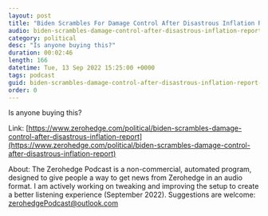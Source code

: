 ```yaml
---
layout: post
title: "Biden Scrambles For Damage Control After Disastrous Inflation Report"
audio: biden-scrambles-damage-control-after-disastrous-inflation-report-0
category: political
desc: "Is anyone buying this?"
duration: 00:02:46
length: 166
datetime: Tue, 13 Sep 2022 15:25:00 +0000
tags: podcast
guid: biden-scrambles-damage-control-after-disastrous-inflation-report-0
order: 0
---
```

Is anyone buying this?

Link: [https://www.zerohedge.com/political/biden-scrambles-damage-control-after-disastrous-inflation-report](https://www.zerohedge.com/political/biden-scrambles-damage-control-after-disastrous-inflation-report)

About: The Zerohedge Podcast is a non-commercial, automated program, designed to give people a way to get news from Zerohedge in an audio format.  I am actively working on tweaking and improving the setup to create a better listening experience (September 2022).  Suggestions are welcome: [zerohedgePodcast@outlook.com](mailto:zerohedgePodcast@outlook.com)